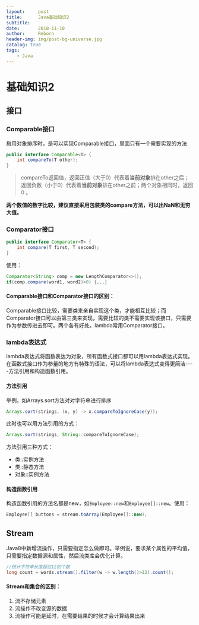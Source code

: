 ```yaml
---
layout:     post
title:      Java基础知识2
subtitle:   
date:       2018-11-10
author:     Reborn
header-img: img/post-bg-universe.jpg
catalog: true
tags:
    - Java
---
```


# 基础知识2

## 接口

### Comparable接口

启用对象排序时，是可以实现Comparable接口，里面只有一个需要实现的方法

```java
public interface Comparable<T> {
    int compareTo(T other);
}
```

> compareTo返回值，返回正值（大于0）代表着**当前对象**排在other之后；返回负数（小于0）代表着**当前对象**排在other之前；两个对象相同时，返回0 。

**两个数值的数字比较，建议直接采用包装类的compare方法，可以出NaN和无穷大值。**



### Comparator接口

```java
public interface Comparator<T> {
    int compare(T first, T second);
}
```

使用：

```java
Comparator<String> comp = new LengthComparator<>();
if(comp.compare(word1, word2)>0) {...}
```



#### Comparable接口和Comparator接口的区别：

Comparable接口比较，需要类来亲自实现这个类，才能相互比较；而Comparator接口可以由第三类来实现，需要比较的类不需要实现该接口，只需要作为参数传进去即可。两个各有好处。lambda常用Comparator接口。



### lambda表达式

lambda表达式将函数表达为对象，所有函数式接口都可以用lambda表达式实现。在函数式接口作为参量的地方有特殊的语法，可以将lambda表达式变得更简洁----方法引用和构造函数引用。

#### 方法引用

举例，如Arrays.sort方法对对字符串进行排序

```java
Arrays.sort(strings, (x, y) -> x.compareToIgnoreCase(y));
```

此时也可以用方法引用的方式：

```java
Arrays.sort(strings, String::compareToIgnoreCase);
```

方法引用三种方式：

- 类::实例方法
- 类::静态方法
- 对象::实例方法

#### 构造函数引用

构造函数引用的方法名都是new，如`Employee::new`和`Employee[]::new`。使用：

```java
Employee[] buttons = stream.toArray(Employee[]::new);
```



## Stream

Java8中新增流操作，只需要指定怎么做即可。举例说，要求某个属性的平均值，只需要指定数据源和属性，然后流类库会优化计算。

```java
//统计字符串长度超过12的个数
long count = words.stream().filter(w -> w.length()>12).count();
```



#### Stream和集合的区别：

1. 流不存储元素
2. 流操作不改变源的数据
3. 流操作可能是延时，在需要结果的时候才会计算结果出来







































